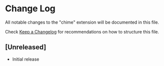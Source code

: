 # Change Log

All notable changes to the "chime" extension will be documented in this file.

Check [Keep a Changelog](http://keepachangelog.com/) for recommendations on how to structure this file.

## [Unreleased]

- Initial release